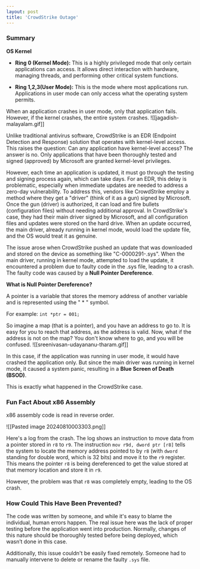 ```yaml
---
layout: post
title: 'CrowdStrike Outage'
---
```


### Summary

**OS Kernel**

- **Ring 0 (Kernel Mode):** This is a highly privileged mode that only certain applications can access. It allows direct interaction with hardware, managing threads, and performing other critical system functions.

- **Ring 1,2,3(User Mode):** This is the mode where most applications run. Applications in user mode can only access what the operating system permits.

When an application crashes in user mode, only that application fails. However, if the kernel crashes, the entire system crashes.
![[jagadish-malayalam.gif]]

Unlike traditional antivirus software, CrowdStrike is an EDR (Endpoint Detection and Response) solution that operates with kernel-level access. This raises the question: Can any application have kernel-level access? The answer is no. Only applications that have been thoroughly tested and signed (approved) by Microsoft are granted kernel-level privileges.

However, each time an application is updated, it must go through the testing and signing process again, which can take days. For an EDR, this delay is problematic, especially when immediate updates are needed to address a zero-day vulnerability. To address this, vendors like CrowdStrike employ a method where they get a "driver" (think of it as a gun) signed by Microsoft. Once the gun (driver) is authorized, it can load and fire bullets (configuration files) without needing additional approval. In CrowdStrike's case, they had their main driver signed by Microsoft, and all configuration files and updates were stored on the hard drive. When an update occurred, the main driver, already running in kernel mode, would load the update file, and the OS would treat it as genuine.

The issue arose when CrowdStrike pushed an update that was downloaded and stored on the device as something like "C-0000291-.sys". When the main driver, running in kernel mode, attempted to load the update, it encountered a problem due to faulty code in the .sys file, leading to a crash. The faulty code was caused by a **Null Pointer Dereference**.

**What is Null Pointer Dereference?**

A pointer is a variable that stores the memory address of another variable and is represented using the " * " symbol.

For example: `int *ptr = 001;`

So imagine a map (that is a pointer), and you have an address to go to. It is easy for you to reach that address, as the address is valid. Now, what if the address is not on the map? You don't know where to go, and you will be confused.
![[sreenivasan-udayananu-tharam.gif]]

In this case, if the application was running in user mode, it would have crashed the application only. But since the main driver was running in kernel mode, it caused a system panic, resulting in a **Blue Screen of Death (BSOD)**.

This is exactly what happened in the CrowdStrike case.

### Fun Fact About x86 Assembly

x86 assembly code is read in reverse order.

![[Pasted image 20240810003303.png]]

Here's a log from the crash. The log shows an instruction to move data from a pointer stored in `r8` to `r9`. The instruction `mov r9d, dword ptr [r8]` tells the system to locate the memory address pointed to by `r8` (with `dword` standing for double word, which is 32 bits) and move it to the `r9` register. This means the pointer `r8` is being dereferenced to get the value stored at that memory location and store it in `r9`. 

However, the problem was that `r8` was completely empty, leading to the OS crash.

### How Could This Have Been Prevented?

The code was written by someone, and while it's easy to blame the individual, human errors happen. The real issue here was the lack of proper testing before the application went into production. Normally, changes of this nature should be thoroughly tested before being deployed, which wasn’t done in this case.

Additionally, this issue couldn't be easily fixed remotely. Someone had to manually intervene to delete or rename the faulty `.sys` file.